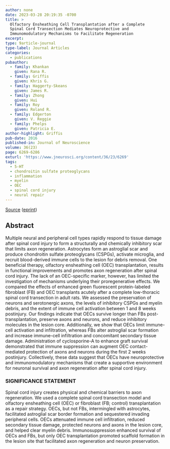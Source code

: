 ```yaml
---
author: none
date: 2023-03-28 20:19:35 -0700
title: >
  Olfactory Ensheathing Cell Transplantation after a Complete
  Spinal Cord Transection Mediates Neuroprotective and
  Immunomodulatory Mechanisms to Facilitate Regeneration
excerpt:
type: 9article-journal
type-label: Journal Articles
categories:
  - publications
pubauthor:
  - family: Khankan
    given: Rana R.
  - family: Griffis
    given: Khris G.
  - family: Haggerty-Skeans
    given: James R.
  - family: Zhong
    given: Hui
  - family: Roy
    given: Roland R.
  - family: Edgerton
    given: V. Reggie
  - family: Phelps
    given: Patricia E.
author-highlight: Griffis
pub-date: 2016
published-in: Journal of Neuroscience
volume: 36(23)
page: 6269-6286
exturl: 'https://www.jneurosci.org/content/36/23/6269'
tags:
  - 5-HT
  - chondroitin sulfate proteoglycans
  - inflammation
  - myelin
  - OEC
  - spinal cord injury
  - neural repair
---
```


<a href="https://www.jneurosci.org/content/36/23/6269" target="_blank">Source</a> (<a href="https://www.jneurosci.org/content/36/23/6269.full.pdf" target="_blank">eprint</a>)

## Abstract

Multiple neural and peripheral cell types rapidly respond to
tissue damage after spinal cord injury to form a structurally and
chemically inhibitory scar that limits axon regeneration. Astrocytes
form an astroglial scar and produce chondroitin sulfate
proteoglycans (CSPGs), activate microglia, and recruit blood-derived
immune cells to the lesion for debris removal. One beneficial
therapy, olfactory ensheathing cell (OEC) transplantation, results
in functional improvements and promotes axon regeneration after
spinal cord injury. The lack of an OEC-specific marker, however, has
limited the investigation of mechanisms underlying their
proregenerative effects. We compared the effects of enhanced green
fluorescent protein-labeled fibroblast (FB) and OEC transplants
acutely after a complete low-thoracic spinal cord transection in
adult rats. We assessed the preservation of neurons and serotonergic
axons, the levels of inhibitory CSPGs and myelin debris, and the
extent of immune cell activation between 1 and 8 weeks postinjury.
Our findings indicate that OECs survive longer than FBs
post-transplantation, preserve axons and neurons, and reduce
inhibitory molecules in the lesion core. Additionally, we show that
OECs limit immune-cell activation and infiltration, whereas FBs
alter astroglial scar formation and increase immune-cell
infiltration and concomitant secondary tissue damage. Administration
of cyclosporine-A to enhance graft survival demonstrated that immune
suppression can augment OEC contact-mediated protection of axons and
neurons during the first 2 weeks postinjury. Collectively, these
data suggest that OECs have neuroprotective and immunomodulatory
mechanisms that create a supportive environment for neuronal
survival and axon regeneration after spinal cord injury.

### SIGNIFICANCE STATEMENT 
Spinal cord injury creates physical and chemical barriers
to axon regeneration. We used a complete spinal cord transection
model and olfactory ensheathing cell (OEC) or fibroblast (FB;
control) transplantation as a repair strategy. OECs, but not FBs,
intermingled with astrocytes, facilitated astroglial scar border
formation and sequestered invading peripheral cells. OECs attenuated
immune cell infiltration, reduced secondary tissue damage, protected
neurons and axons in the lesion core, and helped clear myelin
debris. Immunosuppression enhanced survival of OECs and FBs, but
only OEC transplantation promoted scaffold formation in the lesion
site that facilitated axon regeneration and neuron preservation.